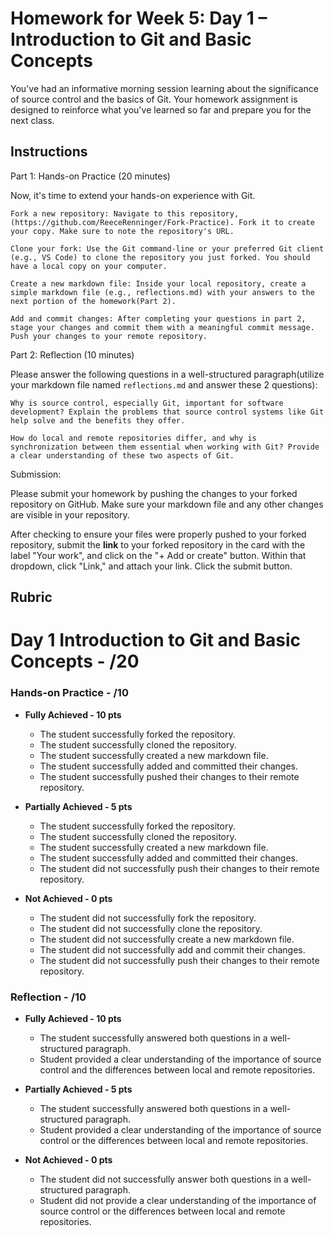 # Homework for Week 5: Day 1 – Introduction to Git and Basic Concepts

You've had an informative morning session learning about the significance of source control and the basics of Git. Your homework assignment is designed to reinforce what you've learned so far and prepare you for the next class.

## Instructions

Part 1: Hands-on Practice (20 minutes)

Now, it's time to extend your hands-on experience with Git.

    Fork a new repository: Navigate to this repository,(https://github.com/ReeceRenninger/Fork-Practice). Fork it to create your copy. Make sure to note the repository's URL.

    Clone your fork: Use the Git command-line or your preferred Git client (e.g., VS Code) to clone the repository you just forked. You should have a local copy on your computer.

    Create a new markdown file: Inside your local repository, create a simple markdown file (e.g., reflections.md) with your answers to the next portion of the homework(Part 2).

    Add and commit changes: After completing your questions in part 2, stage your changes and commit them with a meaningful commit message. Push your changes to your remote repository.

Part 2: Reflection (10 minutes)

Please answer the following questions in a well-structured paragraph(utilize your markdown file named `reflections.md` and answer these 2 questions):

    Why is source control, especially Git, important for software development? Explain the problems that source control systems like Git help solve and the benefits they offer.

    How do local and remote repositories differ, and why is synchronization between them essential when working with Git? Provide a clear understanding of these two aspects of Git.

Submission:

Please submit your homework by pushing the changes to your forked repository on GitHub. Make sure your markdown file and any other changes are visible in your repository.

After checking to ensure your files were properly pushed to your forked repository, submit the **link** to your forked repository in the card with the label "Your work", and click on the "+ Add or create" button. Within that dropdown, click "Link," and attach your link. Click the submit button.

## Rubric

# Day 1 Introduction to Git and Basic Concepts - /20

### Hands-on Practice - /10

- **Fully Achieved - 10 pts**
  - The student successfully forked the repository.
  - The student successfully cloned the repository.
  - The student successfully created a new markdown file.
  - The student successfully added and committed their changes.
  - The student successfully pushed their changes to their remote repository.

- **Partially Achieved - 5 pts**
  - The student successfully forked the repository.
  - The student successfully cloned the repository.
  - The student successfully created a new markdown file.
  - The student successfully added and committed their changes.
  - The student did not successfully push their changes to their remote repository.

- **Not Achieved - 0 pts**
  - The student did not successfully fork the repository.
  - The student did not successfully clone the repository.
  - The student did not successfully create a new markdown file.
  - The student did not successfully add and commit their changes.
  - The student did not successfully push their changes to their remote repository.

### Reflection - /10

- **Fully Achieved - 10 pts**
  - The student successfully answered both questions in a well-structured paragraph.
  - Student provided a clear understanding of the importance of source control and the differences between local and remote repositories.

- **Partially Achieved - 5 pts**
  - The student successfully answered both questions in a well-structured paragraph.
  - Student provided a clear understanding of the importance of source control or the differences between local and remote repositories.

- **Not Achieved - 0 pts**
  - The student did not successfully answer both questions in a well-structured paragraph.
  - Student did not provide a clear understanding of the importance of source control or the differences between local and remote repositories.
